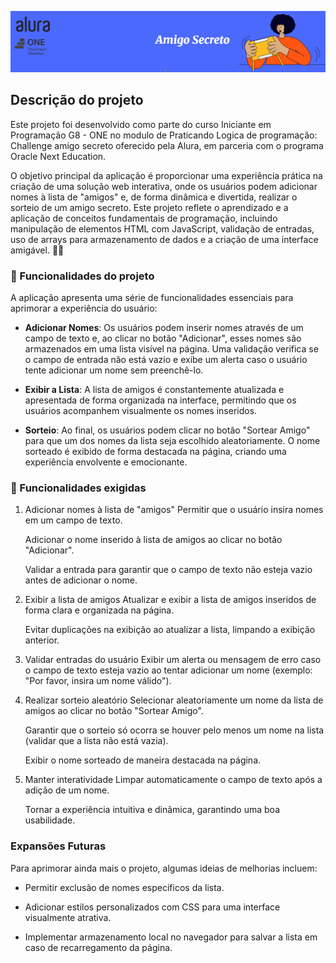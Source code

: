 ![Imagem capa projeto](assets/capa.png)

<h2>Descrição do projeto</h2>
Este projeto foi desenvolvido como parte do curso Iniciante em Programação G8 - ONE no modulo de Praticando Logica de programação: Challenge amigo secreto oferecido pela Alura, em parceria com o programa Oracle Next Education.

O objetivo principal da aplicação é proporcionar uma experiência prática na criação de uma solução web interativa, onde os usuários podem adicionar nomes à lista de "amigos" e, de forma dinâmica e divertida, realizar o sorteio de um amigo secreto. Este projeto reflete o aprendizado e a aplicação de conceitos fundamentais de programação, incluindo manipulação de elementos HTML com JavaScript, validação de entradas, uso de arrays para armazenamento de dados e a criação de uma interface amigável. 🚀✨

<h3>🔨 Funcionalidades do projeto</h3>

A aplicação apresenta uma série de funcionalidades essenciais para aprimorar a experiência do usuário:

 - **Adicionar Nomes**: Os usuários podem inserir nomes através de um campo de texto e, ao clicar no botão "Adicionar", esses nomes são armazenados em uma lista visível na página. Uma validação verifica se o campo de entrada não está vazio e exibe um alerta caso o usuário tente adicionar um nome sem preenchê-lo.

- **Exibir a Lista**: A lista de amigos é constantemente atualizada e apresentada de forma organizada na interface, permitindo que os usuários acompanhem visualmente os nomes inseridos.

- **Sorteio**: Ao final, os usuários podem clicar no botão "Sortear Amigo" para que um dos nomes da lista seja escolhido aleatoriamente. O nome sorteado é exibido de forma destacada na página, criando uma experiência envolvente e emocionante.

<h3>🔨 Funcionalidades exigidas </h3>

1. Adicionar nomes à lista de "amigos"
    Permitir que o usuário insira nomes em um campo de texto.

    Adicionar o nome inserido à lista de amigos ao clicar no botão "Adicionar".

    Validar a entrada para garantir que o campo de texto não esteja vazio antes de adicionar o nome.

2. Exibir a lista de amigos
    Atualizar e exibir a lista de amigos inseridos de forma clara e organizada na página.

    Evitar duplicações na exibição ao atualizar a lista, limpando a exibição anterior.

3. Validar entradas do usuário
    Exibir um alerta ou mensagem de erro caso o campo de texto esteja vazio ao tentar adicionar um nome (exemplo: "Por favor, insira um nome válido").

4. Realizar sorteio aleatório
    Selecionar aleatoriamente um nome da lista de amigos ao clicar no botão "Sortear Amigo".

    Garantir que o sorteio só ocorra se houver pelo menos um nome na lista (validar que a lista não está vazia).

    Exibir o nome sorteado de maneira destacada na página.

5. Manter interatividade
    Limpar automaticamente o campo de texto após a adição de um nome.

    Tornar a experiência intuitiva e dinâmica, garantindo uma boa usabilidade.

<h3>Expansões Futuras</h3>

Para aprimorar ainda mais o projeto, algumas ideias de melhorias incluem:

- Permitir exclusão de nomes específicos da lista.

- Adicionar estilos personalizados com CSS para uma interface visualmente atrativa.

- Implementar armazenamento local no navegador para salvar a lista em caso de recarregamento da página.